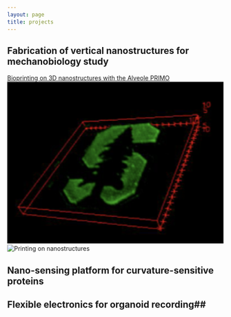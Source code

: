 ```yaml
---
layout: page
title: projects
---
```


## Fabrication of vertical nanostructures for mechanobiology study ##
[Bioprinting on 3D nanostructures with the Alveole PRIMO](https://snfexfab.stanford.edu/snf/projects/bioprinting-on-3d-nanostructures-with-alveole-primo)
![Stanford Logo](/assets/img/PRIMO.png) ![Printing on nanostructures](/assets/img/PRIMOnano-1.png)

## Nano-sensing platform for curvature-sensitive proteins ##

## Flexible electronics for organoid recording##
